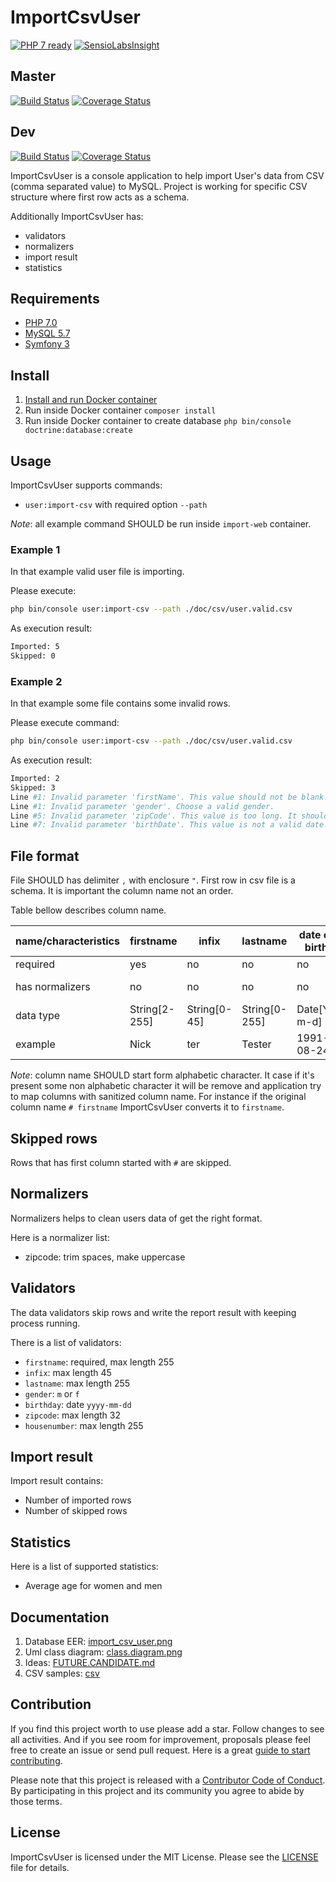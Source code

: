 ImportCsvUser
=============

[![PHP 7 ready](http://php7ready.timesplinter.ch/picamator/ImportCsvUser/dev/badge.svg)](https://travis-ci.org/picamator/ImportCsvUser)
[![SensioLabsInsight](https://insight.sensiolabs.com/projects/945e8dbd-0f8f-42ec-bfc6-7fcd573d0e6e/mini.png)](https://insight.sensiolabs.com/projects/945e8dbd-0f8f-42ec-bfc6-7fcd573d0e6e)

Master
------
[![Build Status](https://travis-ci.org/picamator/ImportCsvUser.svg?branch=master)](https://travis-ci.org/picamator/ImportCsvUser)
[![Coverage Status](https://coveralls.io/repos/github/picamator/ImportCsvUser/badge.svg?branch=master)](https://coveralls.io/github/picamator/ImportCsvUser?branch=master)

Dev
---
[![Build Status](https://travis-ci.org/picamator/ImportCsvUser.svg?branch=dev)](https://travis-ci.org/picamator/ImportCsvUser)
[![Coverage Status](https://coveralls.io/repos/github/picamator/ImportCsvUser/badge.svg?branch=dev)](https://coveralls.io/github/picamator/ImportCsvUser?branch=dev)

ImportCsvUser is a console application to help import User's data from CSV (comma separated value) to MySQL.
Project is working for specific CSV structure where first row acts as a schema. 

Additionally ImportCsvUser has:
 
* validators
* normalizers
* import result
* statistics

Requirements
------------
* [PHP 7.0](http://php.net/manual/en/migration70.new-features.php)
* [MySQL 5.7](https://www.mysql.com/)
* [Symfony 3](http://symfony.com/)

Install
-------
1. [Install and run Docker container](dev/docker/README.md)
2. Run inside Docker container `composer install`
3. Run inside Docker container to create database `php bin/console doctrine:database:create`

Usage
-----
ImportCsvUser supports commands:

 * `user:import-csv` with required option `--path`

_Note_: all example command SHOULD be run inside `import-web` container.

### Example 1

In that example valid user file is importing.

Please execute:

```bash
php bin/console user:import-csv --path ./doc/csv/user.valid.csv

```

As execution result:

```bash
Imported: 5
Skipped: 0

```

### Example 2

In that example some file contains some invalid rows.

Please execute command:

```bash
php bin/console user:import-csv --path ./doc/csv/user.valid.csv

```

As execution result:

```bash
Imported: 2
Skipped: 3
Line #1: Invalid parameter 'firstName'. This value should not be blank.
Line #1: Invalid parameter 'gender'. Choose a valid gender.
Line #5: Invalid parameter 'zipCode'. This value is too long. It should have 32 character or less.
Line #7: Invalid parameter 'birthDate'. This value is not a valid date.

```

File format
-----------
File SHOULD has delimiter `,` with enclosure `"`.
First row in csv file is a schema. It is important the column name not an order. 

Table bellow describes column name.

name/characteristics    | firstname     | infix         | lastname      | date of birth | gender            | zipcode           | housenumber
---                     | ---           | ---           | ---           | ---           | ---               | ---               | ---
required                | yes           | no            | no            | no            | no                | no                | no
has normalizers         | no            | no            | no            | no            | tim, lowercase    | trim, uppercase   | no
data type               | String[2-255] | String[0-45]  | String[0-255] | Date[Y-m-d]   | String['m', 'f']  | String[0-32]      | String[0-255]
example                 | Nick          | ter           | Tester        | 1991-08-24    | m                 | 12010             | 9b 

_Note_: column name SHOULD start form alphabetic character. It case if it's present some non alphabetic character it will be
remove and application try to map columns with sanitized column name. For instance if the original column name `# firstname` 
ImportCsvUser converts it to `firstname`.

Skipped rows
------------
Rows that has first column started with `#` are skipped. 

Normalizers
-----------
Normalizers helps to clean users data of get the right format.

Here is a normalizer list:

* zipcode: trim spaces, make uppercase

Validators
----------
The data validators skip rows and write the report result with keeping process running.

There is a list of validators:

* `firstname`: required, max length 255
* `infix`: max length 45
* `lastname`: max length 255
* `gender`: `m` or `f`
* `birthday`: date `yyyy-mm-dd`
* `zipcode`: max length 32
* `housenumber`: max length 255

Import result
-------------
Import result contains:

* Number of imported rows
* Number of skipped rows

Statistics
----------
Here is a list of supported statistics:

* Average age for women and men

Documentation
-------------
1. Database EER: [import_csv_user.png](doc/db/import_csv_user.png)
2. Uml class diagram: [class.diagram.png](doc/uml/class.diagram.png) 
3. Ideas: [FUTURE.CANDIDATE.md](FUTURE.CANDIDATE.md)
4. CSV samples: [csv](doc/csv)

Contribution
------------
If you find this project worth to use please add a star. Follow changes to see all activities.
And if you see room for improvement, proposals please feel free to create an issue or send pull request.
Here is a great [guide to start contributing](https://guides.github.com/activities/contributing-to-open-source/).

Please note that this project is released with a [Contributor Code of Conduct](http://contributor-covenant.org/version/1/4/).
By participating in this project and its community you agree to abide by those terms.

License
-------
ImportCsvUser is licensed under the MIT License. Please see the [LICENSE](LICENSE.txt) file for details.
